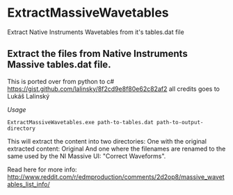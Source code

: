 # ExtractMassiveWavetables
Extract Native Instruments Wavetables from it's tables.dat file

## Extract the files from Native Instruments Massive tables.dat file.
This is ported over from python to c#
https://gist.github.com/lalinsky/8f2cd9e8f80e62c82af2
all credits goes to Lukáš Lalinský

*Usage*
```
ExtractMassiveWavetables.exe path-to-tables.dat path-to-output-directory
```

This will extract the content into two directories:
One with the original extracted content: Original
And one where the filenames are renamed to the same used by the NI Massive UI: "Correct Waveforms".

Read here for more info:
http://www.reddit.com/r/edmproduction/comments/2d2op8/massive_wavetables_list_info/